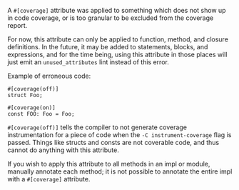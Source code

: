 A `#[coverage]` attribute was applied to something which does not show up
in code coverage, or is too granular to be excluded from the coverage report.

For now, this attribute can only be applied to function, method, and closure
definitions. In the future, it may be added to statements, blocks, and
expressions, and for the time being, using this attribute in those places
will just emit an `unused_attributes` lint instead of this error.

Example of erroneous code:

```compile_fail,E0788
#[coverage(off)]
struct Foo;

#[coverage(on)]
const FOO: Foo = Foo;
```

`#[coverage(off)]` tells the compiler to not generate coverage instrumentation
for a piece of code when the `-C instrument-coverage` flag is passed. Things
like structs and consts are not coverable code, and thus cannot do anything
with this attribute.

If you wish to apply this attribute to all methods in an impl or module,
manually annotate each method; it is not possible to annotate the entire impl
with a `#[coverage]` attribute.
